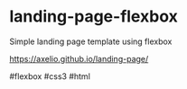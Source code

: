 # landing-page-flexbox
Simple landing page template using flexbox

https://axelio.github.io/landing-page/

#flexbox
#css3
#html
